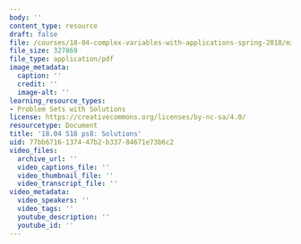 ```yaml
---
body: ''
content_type: resource
draft: false
file: /courses/18-04-complex-variables-with-applications-spring-2018/mit18_04_s18_pset08_sol.pdf
file_size: 327869
file_type: application/pdf
image_metadata:
  caption: ''
  credit: ''
  image-alt: ''
learning_resource_types:
- Problem Sets with Solutions
license: https://creativecommons.org/licenses/by-nc-sa/4.0/
resourcetype: Document
title: '18.04 S18 ps8: Solutions'
uid: 77bb6716-1374-47b2-b337-84671e73b6c2
video_files:
  archive_url: ''
  video_captions_file: ''
  video_thumbnail_file: ''
  video_transcript_file: ''
video_metadata:
  video_speakers: ''
  video_tags: ''
  youtube_description: ''
  youtube_id: ''
---
```

